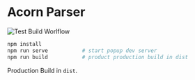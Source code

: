 # Acorn Parser

![Test Build Worlflow](https://github.com/HuakunShen/Acorn-Parser/actions/workflows/test-build.yml/badge.svg)

```bash
npm install
npm run serve           # start popup dev server
npm run build           # product production build in dist
```

Production Build in `dist`.
